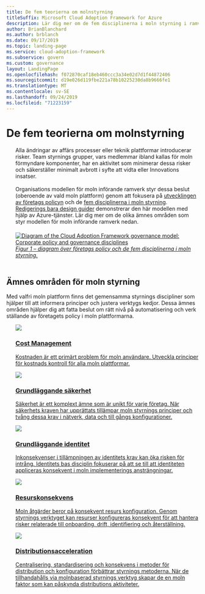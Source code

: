 ```yaml
---
title: De fem teorierna om molnstyrning
titleSuffix: Microsoft Cloud Adoption Framework for Azure
description: Lär dig mer om de fem disciplinerna i moln styrning i ramverket för moln införande.
author: BrianBlanchard
ms.author: brblanch
ms.date: 09/17/2019
ms.topic: landing-page
ms.service: cloud-adoption-framework
ms.subservice: govern
ms.custom: governance
layout: LandingPage
ms.openlocfilehash: f072870caf18eb460ccc3a34e02d7d1f44872406
ms.sourcegitcommit: d19e026d119fbe221a78b10225230da8b9666fe1
ms.translationtype: MT
ms.contentlocale: sv-SE
ms.lasthandoff: 09/24/2019
ms.locfileid: "71223159"
---
```

# <a name="the-five-disciplines-of-cloud-governance"></a>De fem teorierna om molnstyrning

<!-- markdownlint-disable MD033 -->

<ul class="panelContent cardsI">
    <li style="display: flex; flex-direction: column;">
        <div class="cardSize">
            <div class="cardPadding" style="padding-bottom:10px;">
                <div class="card" style="padding-bottom:10px;">
                    <div class="cardText" style="padding-left:0px;">
Alla ändringar av affärs processer eller teknik plattformar introducerar risker. Team styrnings grupper, vars medlemmar ibland kallas för moln förmyndare komponenter, har en aktivitet som minimerar dessa risker och säkerställer minimalt avbrott i syfte att vidta eller Innovations insatser.<br/><br/>Organisations modellen för moln införande ramverk styr dessa beslut (oberoende av vald moln plattform) genom att fokusera på <a href="./corporate-policy.md">utvecklingen av företags policyn</a> och de <a href="#disciplines-of-cloud-governance">fem disciplinerna i moln styrning</a>. <a href="./guides/index.md">Redigerings bara design guider</a> demonstrerar den här modellen med hjälp av Azure-tjänster. Lär dig mer om de olika ämnes områden som styr modellen för moln införande ramverk nedan.
                    </div>
                </div>
            </div>
        </div>
    </li>
    <li style="display: flex; flex-direction: column;">
        <a href="../_images/operational-transformation-govern-highres.png" style="display: flex; flex-direction: column; flex: 1 0 auto;">
            <div class="cardSize">
                <div class="cardPadding" style="padding-bottom:10px;">
                    <div class="card" style="padding-bottom:10px;">
                        <div class="cardText" style="padding-left:0px;">
    <img src="../_images/operational-transformation-govern-highres.png" alt="Diagram of the Cloud Adoption Framework governance model: Corporate policy and governance disciplines">
    <br>
    <i>Figur 1 – diagram över företags policy och de fem disciplinerna i moln styrning.</i>
                        </div>
                    </div>
                </div>
            </div>
        </a>
    </li>
</ul>

<!-- markdownlint-enable MD033 -->

## <a name="disciplines-of-cloud-governance"></a>Ämnes områden för moln styrning

Med valfri moln plattform finns det gemensamma styrnings discipliner som hjälper till att informera principer och justera verktygs kedjor. Dessa ämnes områden hjälper dig att fatta beslut om rätt nivå på automatisering och verk ställande av företagets policy i moln plattformarna.

<!-- markdownlint-disable MD033 -->

<ul class="panelContent cardsA">
<li style="display: flex; flex-direction: column;">
    <a href="./cost-management/index.md" style="display: flex; flex-direction: column; flex: 1 0 auto;">
        <div class="cardSize" style="flex: 1 0 auto; display: flex;">
            <div class="cardPadding" style="display: flex;">
                <div class="card">
                    <div class="cardImageOuter">
                        <div class="cardImage">
                            <img src="../_images/govern/cost-management.png" class="x-hidden-focus"/>
                        </div>
                    </div>
                    <div class="cardText">
                        <h3>Cost Management</h3>
                        <p>Kostnaden är ett primärt problem för moln användare. Utveckla principer för kostnads kontroll för alla moln plattformar.</p>
                    </div>
                </div>
            </div>
        </div>
    </a>
</li>
<li style="display: flex; flex-direction: column;">
    <a href="./security-baseline/index.md" style="display: flex; flex-direction: column; flex: 1 0 auto;">
        <div class="cardSize" style="flex: 1 0 auto; display: flex;">
            <div class="cardPadding" style="display: flex;">
                <div class="card">
                    <div class="cardImageOuter">
                        <div class="cardImage">
                            <img src="../_images/govern/security-baseline.png" class="x-hidden-focus"/>
                        </div>
                    </div>
                    <div class="cardText">
                        <h3>Grundläggande säkerhet</h3>
                        <p>Säkerhet är ett komplext ämne som är unikt för varje företag. När säkerhets kraven har upprättats tillämpar moln styrnings principer och tvång dessa krav i nätverk, data och till gångs konfigurationer.</p>
                    </div>
                </div>
            </div>
        </div>
    </a>
</li>
<li style="display: flex; flex-direction: column;">
    <a href="./identity-baseline/index.md" style="display: flex; flex-direction: column; flex: 1 0 auto;">
        <div class="cardSize" style="flex: 1 0 auto; display: flex;">
            <div class="cardPadding" style="display: flex;">
                <div class="card">
                    <div class="cardImageOuter">
                        <div class="cardImage">
                            <img src="../_images/govern/identity-baseline.png" class="x-hidden-focus"/>
                        </div>
                    </div>
                    <div class="cardText">
                        <h3>Grundläggande identitet</h3>
                        <p>Inkonsekvenser i tillämpningen av identitets krav kan öka risken för intrång. Identitets bas disciplin fokuserar på att se till att identiteten appliceras konsekvent i moln implementerings ansträngningar.</p>
                    </div>
                </div>
            </div>
        </div>
    </a>
</li>
<li style="display: flex; flex-direction: column;">
    <a href="./resource-consistency/index.md" style="display: flex; flex-direction: column; flex: 1 0 auto;">
        <div class="cardSize" style="flex: 1 0 auto; display: flex;">
            <div class="cardPadding" style="display: flex;">
                <div class="card">
                    <div class="cardImageOuter">
                        <div class="cardImage">
                            <img src="../_images/govern/resource-consistency.png" class="x-hidden-focus"/>
                        </div>
                    </div>
                    <div class="cardText">
                        <h3>Resurskonsekvens</h3>
                        <p>Moln åtgärder beror på konsekvent resurs konfiguration. Genom styrnings verktyget kan resurser konfigureras konsekvent för att hantera risker relaterade till onboarding, drift, identifiering och återställning.</p>
                    </div>
                </div>
            </div>
        </div>
    </a>
</li>
<li style="display: flex; flex-direction: column;">
    <a href="./deployment-acceleration/index.md" style="display: flex; flex-direction: column; flex: 1 0 auto;">
        <div class="cardSize" style="flex: 1 0 auto; display: flex;">
            <div class="cardPadding" style="display: flex;">
                <div class="card">
                    <div class="cardImageOuter">
                        <div class="cardImage">
                            <img src="../_images/govern/deployment-acceleration.png" class="x-hidden-focus"/>
                        </div>
                    </div>
                    <div class="cardText">
                        <h3>Distributionsacceleration</h3>
                        <p>Centralisering, standardisering och konsekvens i metoder för distribution och konfiguration förbättrar styrnings metoderna. När de tillhandahålls via molnbaserad styrnings verktyg skapar de en moln faktor som kan påskynda distributions aktiviteter.</p>
                    </div>
                </div>
            </div>
        </div>
    </a>
</li>
</ul>

<!-- markdownlint-enable MD033 -->
